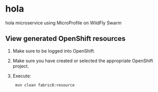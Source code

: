 # hola
hola microservice using MicroProfile on WildFly Swarm

View generated OpenShift resources
-----------------------------------

1. Make sure to be logged into OpenShift.
2. Make sure you have created or selected the appropriate OpenShift project. 
3. Execute:

        mvn clean fabric8:resource
